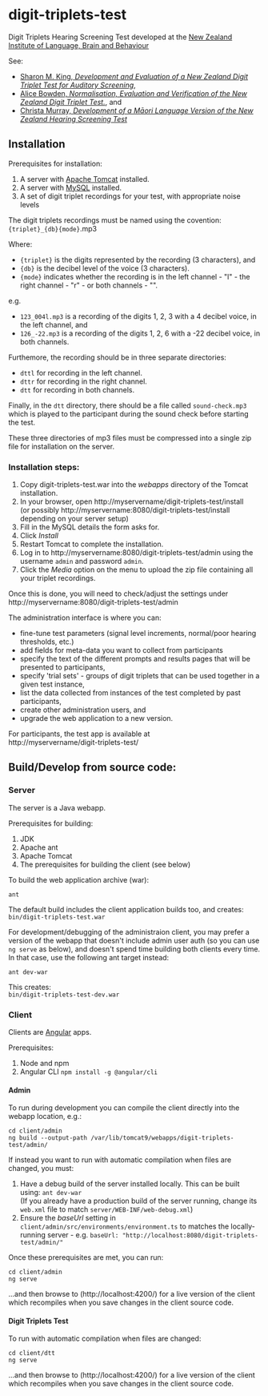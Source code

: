 # digit-triplets-test

Digit Triplets Hearing Screening Test developed at the
[New Zealand Institute of Language, Brain and Behaviour](https://www.canterbury.ac.nz/nzilbb/)

See:
- [Sharon M. King, *Development and Evaluation of a New Zealand Digit Triplet Test for
Auditory Screening*](https://ir.canterbury.ac.nz/bitstream/handle/10092/8084/thesis_fulltext.pdf),
- [Alice Bowden, *Normalisation, Evaluation and Verification  of the New Zealand Digit Triplet Test.*](https://ir.canterbury.ac.nz/bitstream/handle/10092/8084/thesis_fulltext.pdf),
and 
- [Christa Murray, *Development of a Māori Language Version of the New Zealand Hearing Screening Test*](https://ir.canterbury.ac.nz/bitstream/handle/10092/7132/CMurray_MAudThesis.pdf;sequence=1)

## Installation

Prerequisites for installation:
1. A server with [Apache Tomcat](https://tomcat.apache.org/) installed.
2. A server with [MySQL](https://www.mysql.com/) installed.
3. A set of digit triplet recordings for your test, with appropriate noise levels

The digit triplets recordings must be named using the covention:  
`{triplet}_{db}{mode}`.mp3

Where:

- `{triplet}` is the digits represented by the recording (3 characters), and
- `{db}` is the decibel level of the voice (3 characters).
- `{mode}` indicates whether the recording is in the left channel - "l" - the right
channel - "r" - or both channels - "".

e.g.
- `123_004l.mp3` is a recording of the digits 1, 2, 3 with a 4 decibel voice, in the left
channel, and
- `126_-22.mp3` is a recording of the digits 1, 2, 6 with a -22 decibel voice, in both
channels.

Furthemore, the recording should be in three separate directories:

- `dttl` for recording in the left channel.
- `dttr` for recording in the right channel.
- `dtt` for recording in both channels.

Finally, in the `dtt` directory, there should be a file called `sound-check.mp3` which is
played to the participant during the sound check before starting the test.

These three directories of mp3 files must be compressed into a single zip file for
installation on the server.

### Installation steps:

1. Copy digit-triplets-test.war into the *webapps* directory of the Tomcat installation.
2. In your browser, open http://myservername/digit-triplets-test/install  
   (or possibly http://myservername:8080/digit-triplets-test/install depending on your server setup)
3. Fill in the MySQL details the form asks for.
4. Click *Install*
5. Restart Tomcat to complete the installation.
6. Log in to http://myservername:8080/digit-triplets-test/admin using the username `admin`
   and password `admin`.
7. Click the *Media* option on the menu to upload the zip file containing all your triplet
   recordings. 

Once this is done, you will need to check/adjust the settings under
http://myservername:8080/digit-triplets-test/admin

The administration interface is where you can:

- fine-tune test parameters (signal level increments, normal/poor hearing thresholds, etc.)
- add fields for meta-data you want to collect from participants
- specify the text of the different prompts and results pages that will be presented to
   participants,
- specify 'trial sets' - groups of digit triplets that can be used together in a given
   test instance,
- list the data collected from instances of the test completed by past participants, 
- create other administration users, and
- upgrade the web application to a new version.

For participants, the test app is available at  
http://myservername/digit-triplets-test/

## Build/Develop from source code:

### Server

The server is a Java webapp.

Prerequisites for building:
1. JDK
2. Apache ant
3. Apache Tomcat
4. The prerequisites for building the client (see below)

To build the web application archive (war):

```
ant
```

The default build includes the client application builds too, and creates:  
`bin/digit-triplets-test.war`

For development/debugging of the administraion client, you may prefer a version of the
webapp that doesn't include admin user auth (so you can use `ng serve` as below), and
doesn't spend time building both clients every time. In that case, use the following ant
target instead: 

```
ant dev-war
```

This creates:  
`bin/digit-triplets-test-dev.war`

### Client

Clients are [Angular](https://angular.io/) apps.

Prerequisites:

1. Node and npm
2. Angular CLI
   `npm install -g @angular/cli`


#### Admin

To run during development you can compile the client directly into the webapp location, e.g.:

```
cd client/admin
ng build --output-path /var/lib/tomcat9/webapps/digit-triplets-test/admin/
```

If instead you want to run with automatic compilation when files are changed, you must:

1. Have a debug build of the server installed locally.  This can be built using:
   `ant dev-war`  
   (If you already have a production build of the server running, change its `web.xml` file
   to match `server/WEB-INF/web-debug.xml`)
2. Ensure the *baseUrl* setting in `client/admin/src/environments/environment.ts` to
   matches the locally-running server - e.g.
   `baseUrl: "http://localhost:8080/digit-triplets-test/admin/"`

Once these prerequisites are met, you can run:

```
cd client/admin
ng serve
```

...and then browse to (http://localhost:4200/) for a live version of the client which
recompiles when you save changes in the client source code.

#### Digit Triplets Test

To run with automatic compilation when files are changed:

```
cd client/dtt
ng serve
```

...and then browse to (http://localhost:4200/) for a live version of the client which
recompiles when you save changes in the client source code.


